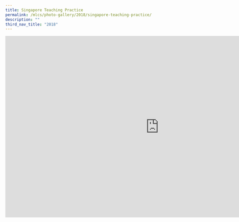 ```yaml
---
title: Singapore Teaching Practice
permalink: /mlcs/photo-gallery/2018/singapore-teaching-practice/
description: ""
third_nav_title: "2018"
---
```

<iframe allowfullscreen="true" height="569" width="960" frameborder="0" src="https://docs.google.com/presentation/d/e/2PACX-1vT7uLPgeXeICK-y0-t8qbT0_0HSOlCitFoxAYGopcyMuqVnAEpum3HzQnq1bEVU93bWKaEnVSPh645X/embed?start=false&amp;loop=false&amp;delayms=3000"></iframe>